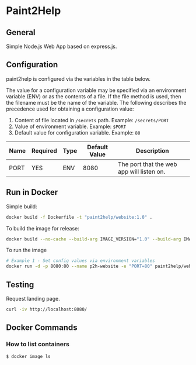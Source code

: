 # Paint2Help

## General

Simple Node.js Web App based on express.js.

## Configuration

paint2help is configured via the variables in the table below.

The value for a configuration variable may be specified via an environment variable (ENV) or as the contents of a file. If the file method is used, then the filename must be the name of the variable. The following describes the precedence used for obtaining a configuration value:

1. Content of file located in `/secrets` path. Example: `/secrets/PORT`
2. Value of environment variable. Example: `$PORT`
3. Default value for configuration variable. Example: `80`

| Name                 | Required | Type        | Default Value | Description                                   |
|----------------------|----------|-------------|---------------|-----------------------------------------------|
| PORT                 | YES      | ENV         | 8080            | The port that the web app will listen on.     |

## Run in Docker

Simple build:

```bash
docker build -f Dockerfile -t "paint2help/website:1.0" .
```

To build the image for release:

```bash
docker build --no-cache --build-arg IMAGE_VERSION="1.0" --build-arg IMAGE_CREATE_DATE="`date -u +"%Y-%m-%dT%H:%M:%SZ"`" --build-arg IMAGE_SOURCE_REVISION="`git rev-parse HEAD`" -f Dockerfile -t "paint2help/website:1.0" .
```

To run the image

```bash
# Example 1 - Set config values via environment variables
docker run -d -p 8080:80 --name p2h-website -e "PORT=80" paint2help/website:1.0
```

## Testing

Request landing page.

```bash
curl -iv http://localhost:8080/ 
```

## Docker Commands

### How to list containers

~~~~bash
$ docker image ls
~~~~

